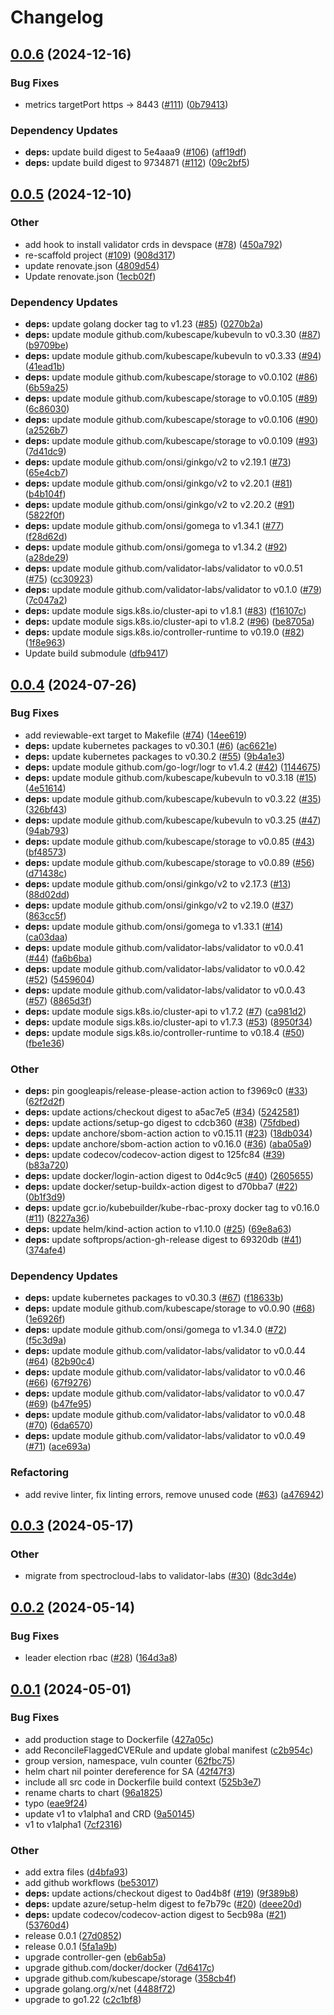 # Changelog

## [0.0.6](https://github.com/validator-labs/validator-plugin-kubescape/compare/v0.0.5...v0.0.6) (2024-12-16)


### Bug Fixes

* metrics targetPort https -&gt; 8443 ([#111](https://github.com/validator-labs/validator-plugin-kubescape/issues/111)) ([0b79413](https://github.com/validator-labs/validator-plugin-kubescape/commit/0b79413edca706f6e51a58bb52f6f724bdb66ae3))


### Dependency Updates

* **deps:** update build digest to 5e4aaa9 ([#106](https://github.com/validator-labs/validator-plugin-kubescape/issues/106)) ([aff19df](https://github.com/validator-labs/validator-plugin-kubescape/commit/aff19dfbbb178ea239b4a9d72c16a1aa435b9731))
* **deps:** update build digest to 9734871 ([#112](https://github.com/validator-labs/validator-plugin-kubescape/issues/112)) ([09c2bf5](https://github.com/validator-labs/validator-plugin-kubescape/commit/09c2bf5cad92f3e9586d486980cf65a0579cffbe))

## [0.0.5](https://github.com/validator-labs/validator-plugin-kubescape/compare/v0.0.4...v0.0.5) (2024-12-10)


### Other

* add hook to install validator crds in devspace ([#78](https://github.com/validator-labs/validator-plugin-kubescape/issues/78)) ([450a792](https://github.com/validator-labs/validator-plugin-kubescape/commit/450a792e17ca77d4cee49a132c182104341ee3c1))
* re-scaffold project ([#109](https://github.com/validator-labs/validator-plugin-kubescape/issues/109)) ([908d317](https://github.com/validator-labs/validator-plugin-kubescape/commit/908d317858031df2123457208bbeb560ce878e7f))
* update renovate.json ([4809d54](https://github.com/validator-labs/validator-plugin-kubescape/commit/4809d540e7548063a4c52b8c4e6d90af6152b8d5))
* Update renovate.json ([1ecb02f](https://github.com/validator-labs/validator-plugin-kubescape/commit/1ecb02f86928fe8cfddcd4e9f771cab29d6c9922))


### Dependency Updates

* **deps:** update golang docker tag to v1.23 ([#85](https://github.com/validator-labs/validator-plugin-kubescape/issues/85)) ([0270b2a](https://github.com/validator-labs/validator-plugin-kubescape/commit/0270b2a73dd781760eab5d554b3a1a1b191e208c))
* **deps:** update module github.com/kubescape/kubevuln to v0.3.30 ([#87](https://github.com/validator-labs/validator-plugin-kubescape/issues/87)) ([b9709be](https://github.com/validator-labs/validator-plugin-kubescape/commit/b9709bee92e096e145bc2c0d61623978daa12e04))
* **deps:** update module github.com/kubescape/kubevuln to v0.3.33 ([#94](https://github.com/validator-labs/validator-plugin-kubescape/issues/94)) ([41ead1b](https://github.com/validator-labs/validator-plugin-kubescape/commit/41ead1bb5edc4642dfb40cce983ca628374b2a87))
* **deps:** update module github.com/kubescape/storage to v0.0.102 ([#86](https://github.com/validator-labs/validator-plugin-kubescape/issues/86)) ([6b59a25](https://github.com/validator-labs/validator-plugin-kubescape/commit/6b59a2535177d1819dee614a5139f03ebae91fcb))
* **deps:** update module github.com/kubescape/storage to v0.0.105 ([#89](https://github.com/validator-labs/validator-plugin-kubescape/issues/89)) ([6c86030](https://github.com/validator-labs/validator-plugin-kubescape/commit/6c86030a8708eecbc738362550b8707d2d96366c))
* **deps:** update module github.com/kubescape/storage to v0.0.106 ([#90](https://github.com/validator-labs/validator-plugin-kubescape/issues/90)) ([a2526b7](https://github.com/validator-labs/validator-plugin-kubescape/commit/a2526b7c691233adcfd1b14ef64279633bfeb62c))
* **deps:** update module github.com/kubescape/storage to v0.0.109 ([#93](https://github.com/validator-labs/validator-plugin-kubescape/issues/93)) ([7d41dc9](https://github.com/validator-labs/validator-plugin-kubescape/commit/7d41dc9e5f5e9adfa1277b9127e4f8e54b11906f))
* **deps:** update module github.com/onsi/ginkgo/v2 to v2.19.1 ([#73](https://github.com/validator-labs/validator-plugin-kubescape/issues/73)) ([65e4cb7](https://github.com/validator-labs/validator-plugin-kubescape/commit/65e4cb7a228bdb9ec97e7daa772f6c81465508ac))
* **deps:** update module github.com/onsi/ginkgo/v2 to v2.20.1 ([#81](https://github.com/validator-labs/validator-plugin-kubescape/issues/81)) ([b4b104f](https://github.com/validator-labs/validator-plugin-kubescape/commit/b4b104f633eebd75ef6939578b47d2548c6f559c))
* **deps:** update module github.com/onsi/ginkgo/v2 to v2.20.2 ([#91](https://github.com/validator-labs/validator-plugin-kubescape/issues/91)) ([5822f0f](https://github.com/validator-labs/validator-plugin-kubescape/commit/5822f0ff174f732627a099372ae6ada6773476fe))
* **deps:** update module github.com/onsi/gomega to v1.34.1 ([#77](https://github.com/validator-labs/validator-plugin-kubescape/issues/77)) ([f28d62d](https://github.com/validator-labs/validator-plugin-kubescape/commit/f28d62dd4775667bfb8b84512dbed429d232ddfe))
* **deps:** update module github.com/onsi/gomega to v1.34.2 ([#92](https://github.com/validator-labs/validator-plugin-kubescape/issues/92)) ([a28de29](https://github.com/validator-labs/validator-plugin-kubescape/commit/a28de29f465195c785d37b32fa21822faa0b7cef))
* **deps:** update module github.com/validator-labs/validator to v0.0.51 ([#75](https://github.com/validator-labs/validator-plugin-kubescape/issues/75)) ([cc30923](https://github.com/validator-labs/validator-plugin-kubescape/commit/cc309232416b0508f407399adce553b54272e2d6))
* **deps:** update module github.com/validator-labs/validator to v0.1.0 ([#79](https://github.com/validator-labs/validator-plugin-kubescape/issues/79)) ([7c047a2](https://github.com/validator-labs/validator-plugin-kubescape/commit/7c047a2f197a6f662094990e31c37aaa1f474ca8))
* **deps:** update module sigs.k8s.io/cluster-api to v1.8.1 ([#83](https://github.com/validator-labs/validator-plugin-kubescape/issues/83)) ([f16107c](https://github.com/validator-labs/validator-plugin-kubescape/commit/f16107c1a14d09c629248a1bf63eefc319e9bfcb))
* **deps:** update module sigs.k8s.io/cluster-api to v1.8.2 ([#96](https://github.com/validator-labs/validator-plugin-kubescape/issues/96)) ([be8705a](https://github.com/validator-labs/validator-plugin-kubescape/commit/be8705a90fe61d09aa8163d96694e090891eeb6b))
* **deps:** update module sigs.k8s.io/controller-runtime to v0.19.0 ([#82](https://github.com/validator-labs/validator-plugin-kubescape/issues/82)) ([1f8e963](https://github.com/validator-labs/validator-plugin-kubescape/commit/1f8e963fa23d7121c4513a4cce2d47b11679e73d))
* Update build submodule ([dfb9417](https://github.com/validator-labs/validator-plugin-kubescape/commit/dfb94173aa2d8139c13a37d9080077605e00cf87))

## [0.0.4](https://github.com/validator-labs/validator-plugin-kubescape/compare/v0.0.3...v0.0.4) (2024-07-26)


### Bug Fixes

* add reviewable-ext target to Makefile ([#74](https://github.com/validator-labs/validator-plugin-kubescape/issues/74)) ([14ee619](https://github.com/validator-labs/validator-plugin-kubescape/commit/14ee619fa88294c7aa28f4c2580fd0eaae3703b9))
* **deps:** update kubernetes packages to v0.30.1 ([#6](https://github.com/validator-labs/validator-plugin-kubescape/issues/6)) ([ac6621e](https://github.com/validator-labs/validator-plugin-kubescape/commit/ac6621ebec8e5d9657433fe3b96838215df7c01a))
* **deps:** update kubernetes packages to v0.30.2 ([#55](https://github.com/validator-labs/validator-plugin-kubescape/issues/55)) ([9b4a1e3](https://github.com/validator-labs/validator-plugin-kubescape/commit/9b4a1e3618fdca2afc4becec14489624b5b6eec5))
* **deps:** update module github.com/go-logr/logr to v1.4.2 ([#42](https://github.com/validator-labs/validator-plugin-kubescape/issues/42)) ([1144675](https://github.com/validator-labs/validator-plugin-kubescape/commit/114467599d8b65c771c5a6d1b71c2ec8dd340b85))
* **deps:** update module github.com/kubescape/kubevuln to v0.3.18 ([#15](https://github.com/validator-labs/validator-plugin-kubescape/issues/15)) ([4e51614](https://github.com/validator-labs/validator-plugin-kubescape/commit/4e51614ad90850189db074d16a0250d455f99035))
* **deps:** update module github.com/kubescape/kubevuln to v0.3.22 ([#35](https://github.com/validator-labs/validator-plugin-kubescape/issues/35)) ([326bf43](https://github.com/validator-labs/validator-plugin-kubescape/commit/326bf4390722e4c10e49099a03aac9f70c5b1769))
* **deps:** update module github.com/kubescape/kubevuln to v0.3.25 ([#47](https://github.com/validator-labs/validator-plugin-kubescape/issues/47)) ([94ab793](https://github.com/validator-labs/validator-plugin-kubescape/commit/94ab793238f4a065bb9a65813b57a2563c999344))
* **deps:** update module github.com/kubescape/storage to v0.0.85 ([#43](https://github.com/validator-labs/validator-plugin-kubescape/issues/43)) ([bf48573](https://github.com/validator-labs/validator-plugin-kubescape/commit/bf485737d04b5eb9c92305001aba9565a59beb59))
* **deps:** update module github.com/kubescape/storage to v0.0.89 ([#56](https://github.com/validator-labs/validator-plugin-kubescape/issues/56)) ([d71438c](https://github.com/validator-labs/validator-plugin-kubescape/commit/d71438cb5ecb4c9178c6cba76ad00400cc973984))
* **deps:** update module github.com/onsi/ginkgo/v2 to v2.17.3 ([#13](https://github.com/validator-labs/validator-plugin-kubescape/issues/13)) ([88d02dd](https://github.com/validator-labs/validator-plugin-kubescape/commit/88d02dd4751cccd34b91aee4dbe83842be6e5de4))
* **deps:** update module github.com/onsi/ginkgo/v2 to v2.19.0 ([#37](https://github.com/validator-labs/validator-plugin-kubescape/issues/37)) ([863cc5f](https://github.com/validator-labs/validator-plugin-kubescape/commit/863cc5f4147afd69afc1748df6c41167dc8b88af))
* **deps:** update module github.com/onsi/gomega to v1.33.1 ([#14](https://github.com/validator-labs/validator-plugin-kubescape/issues/14)) ([ca03daa](https://github.com/validator-labs/validator-plugin-kubescape/commit/ca03daa37a0cbfa8f099c22080592fbebb25fc1e))
* **deps:** update module github.com/validator-labs/validator to v0.0.41 ([#44](https://github.com/validator-labs/validator-plugin-kubescape/issues/44)) ([fa6b6ba](https://github.com/validator-labs/validator-plugin-kubescape/commit/fa6b6ba6561056c745d375c5b009474568e8605f))
* **deps:** update module github.com/validator-labs/validator to v0.0.42 ([#52](https://github.com/validator-labs/validator-plugin-kubescape/issues/52)) ([5459604](https://github.com/validator-labs/validator-plugin-kubescape/commit/5459604400118b0ba6074df0fe38bd55aa5b12dd))
* **deps:** update module github.com/validator-labs/validator to v0.0.43 ([#57](https://github.com/validator-labs/validator-plugin-kubescape/issues/57)) ([8865d3f](https://github.com/validator-labs/validator-plugin-kubescape/commit/8865d3fe1458b0399f264d06825c6a1f658c9daf))
* **deps:** update module sigs.k8s.io/cluster-api to v1.7.2 ([#7](https://github.com/validator-labs/validator-plugin-kubescape/issues/7)) ([ca981d2](https://github.com/validator-labs/validator-plugin-kubescape/commit/ca981d21e7ac44efa36aec2af2f8d0855aeec392))
* **deps:** update module sigs.k8s.io/cluster-api to v1.7.3 ([#53](https://github.com/validator-labs/validator-plugin-kubescape/issues/53)) ([8950f34](https://github.com/validator-labs/validator-plugin-kubescape/commit/8950f343d9997078041839f61b48197a2fa622d5))
* **deps:** update module sigs.k8s.io/controller-runtime to v0.18.4 ([#50](https://github.com/validator-labs/validator-plugin-kubescape/issues/50)) ([fbe1e36](https://github.com/validator-labs/validator-plugin-kubescape/commit/fbe1e36ecb1dd50c8f500441eb0aad473eb7742f))


### Other

* **deps:** pin googleapis/release-please-action action to f3969c0 ([#33](https://github.com/validator-labs/validator-plugin-kubescape/issues/33)) ([62f2d2f](https://github.com/validator-labs/validator-plugin-kubescape/commit/62f2d2f881c34890cc78748fea3eeb9b4dfbccc3))
* **deps:** update actions/checkout digest to a5ac7e5 ([#34](https://github.com/validator-labs/validator-plugin-kubescape/issues/34)) ([5242581](https://github.com/validator-labs/validator-plugin-kubescape/commit/52425814a26103d522f82cabe6e2def8b5f37671))
* **deps:** update actions/setup-go digest to cdcb360 ([#38](https://github.com/validator-labs/validator-plugin-kubescape/issues/38)) ([75fdbed](https://github.com/validator-labs/validator-plugin-kubescape/commit/75fdbedd200779d41717721ed8f369edc853aabd))
* **deps:** update anchore/sbom-action action to v0.15.11 ([#23](https://github.com/validator-labs/validator-plugin-kubescape/issues/23)) ([18db034](https://github.com/validator-labs/validator-plugin-kubescape/commit/18db034442e31125f6dba7d2163a6da9c3646203))
* **deps:** update anchore/sbom-action action to v0.16.0 ([#36](https://github.com/validator-labs/validator-plugin-kubescape/issues/36)) ([aba05a9](https://github.com/validator-labs/validator-plugin-kubescape/commit/aba05a9b7364717ba8652c4960a512374880970c))
* **deps:** update codecov/codecov-action digest to 125fc84 ([#39](https://github.com/validator-labs/validator-plugin-kubescape/issues/39)) ([b83a720](https://github.com/validator-labs/validator-plugin-kubescape/commit/b83a720b94470b8a3a6328459ee3cca9320ca4b1))
* **deps:** update docker/login-action digest to 0d4c9c5 ([#40](https://github.com/validator-labs/validator-plugin-kubescape/issues/40)) ([2605655](https://github.com/validator-labs/validator-plugin-kubescape/commit/260565540657c987f0e7299494c0aecbf1662329))
* **deps:** update docker/setup-buildx-action digest to d70bba7 ([#22](https://github.com/validator-labs/validator-plugin-kubescape/issues/22)) ([0b1f3d9](https://github.com/validator-labs/validator-plugin-kubescape/commit/0b1f3d966af1fe765d33efb7c1bf642e7c5953c4))
* **deps:** update gcr.io/kubebuilder/kube-rbac-proxy docker tag to v0.16.0 ([#11](https://github.com/validator-labs/validator-plugin-kubescape/issues/11)) ([8227a36](https://github.com/validator-labs/validator-plugin-kubescape/commit/8227a3682f5ce43446fe0d31140a39fa82ca7f9c))
* **deps:** update helm/kind-action action to v1.10.0 ([#25](https://github.com/validator-labs/validator-plugin-kubescape/issues/25)) ([69e8a63](https://github.com/validator-labs/validator-plugin-kubescape/commit/69e8a632a4fd6ca4a6024434a6c8e289b2799c66))
* **deps:** update softprops/action-gh-release digest to 69320db ([#41](https://github.com/validator-labs/validator-plugin-kubescape/issues/41)) ([374afe4](https://github.com/validator-labs/validator-plugin-kubescape/commit/374afe47151b4fc19fa5ef919f017be5ff640ca4))


### Dependency Updates

* **deps:** update kubernetes packages to v0.30.3 ([#67](https://github.com/validator-labs/validator-plugin-kubescape/issues/67)) ([f18633b](https://github.com/validator-labs/validator-plugin-kubescape/commit/f18633b93d14860a9c45897971c22f40c823353d))
* **deps:** update module github.com/kubescape/storage to v0.0.90 ([#68](https://github.com/validator-labs/validator-plugin-kubescape/issues/68)) ([1e6926f](https://github.com/validator-labs/validator-plugin-kubescape/commit/1e6926fa640ec1af83e5721c2feb619b6f5858cd))
* **deps:** update module github.com/onsi/gomega to v1.34.0 ([#72](https://github.com/validator-labs/validator-plugin-kubescape/issues/72)) ([f5c3d9a](https://github.com/validator-labs/validator-plugin-kubescape/commit/f5c3d9acb80c2419917a9fcaae54b315f72e77c1))
* **deps:** update module github.com/validator-labs/validator to v0.0.44 ([#64](https://github.com/validator-labs/validator-plugin-kubescape/issues/64)) ([82b90c4](https://github.com/validator-labs/validator-plugin-kubescape/commit/82b90c4960c74afde61abd97f91f91f212cc4a7f))
* **deps:** update module github.com/validator-labs/validator to v0.0.46 ([#66](https://github.com/validator-labs/validator-plugin-kubescape/issues/66)) ([67f9276](https://github.com/validator-labs/validator-plugin-kubescape/commit/67f9276d25c2d55e4ab6e0749537497c2ccc79a1))
* **deps:** update module github.com/validator-labs/validator to v0.0.47 ([#69](https://github.com/validator-labs/validator-plugin-kubescape/issues/69)) ([b47fe95](https://github.com/validator-labs/validator-plugin-kubescape/commit/b47fe953f7f2fcc643723be3a16d825ef06d1ac8))
* **deps:** update module github.com/validator-labs/validator to v0.0.48 ([#70](https://github.com/validator-labs/validator-plugin-kubescape/issues/70)) ([6da6570](https://github.com/validator-labs/validator-plugin-kubescape/commit/6da6570ea9f065bb37ab2319ba8c613f2a945c00))
* **deps:** update module github.com/validator-labs/validator to v0.0.49 ([#71](https://github.com/validator-labs/validator-plugin-kubescape/issues/71)) ([ace693a](https://github.com/validator-labs/validator-plugin-kubescape/commit/ace693ad5309fea860adac4381ddcd8a509cacb2))


### Refactoring

* add revive linter, fix linting errors, remove unused code ([#63](https://github.com/validator-labs/validator-plugin-kubescape/issues/63)) ([a476942](https://github.com/validator-labs/validator-plugin-kubescape/commit/a4769424f68b62180e3392d68482e2d73795d27c))

## [0.0.3](https://github.com/validator-labs/validator-plugin-kubescape/compare/v0.0.2...v0.0.3) (2024-05-17)


### Other

* migrate from spectrocloud-labs to validator-labs ([#30](https://github.com/validator-labs/validator-plugin-kubescape/issues/30)) ([8dc3d4e](https://github.com/validator-labs/validator-plugin-kubescape/commit/8dc3d4e94d90861d1ada9c27001d3dddaf16cb3e))

## [0.0.2](https://github.com/validator-labs/validator-plugin-kubescape/compare/v0.0.1...v0.0.2) (2024-05-14)


### Bug Fixes

* leader election rbac ([#28](https://github.com/validator-labs/validator-plugin-kubescape/issues/28)) ([164d3a8](https://github.com/validator-labs/validator-plugin-kubescape/commit/164d3a89c8d966000e431e26e061c6a0f6e63082))

## [0.0.1](https://github.com/validator-labs/validator-plugin-kubescape/compare/v0.0.1...v0.0.1) (2024-05-01)


### Bug Fixes

* add production stage to Dockerfile ([427a05c](https://github.com/validator-labs/validator-plugin-kubescape/commit/427a05cf77ed0aef93fddf25b9a11b9ba1f0521c))
* add ReconcileFlaggedCVERule and update global manifest ([c2b954c](https://github.com/validator-labs/validator-plugin-kubescape/commit/c2b954c97180a2a62f5b74469ba133b8957c3a7f))
* group version, namespace, vuln counter ([62fbc75](https://github.com/validator-labs/validator-plugin-kubescape/commit/62fbc75da3218a10b58a81fd0462f4e926c5512e))
* helm chart nil pointer dereference for SA ([42f47f3](https://github.com/validator-labs/validator-plugin-kubescape/commit/42f47f39b2db7661b2ce65b9e7aa3dfbccfb5d6f))
* include all src code in Dockerfile build context ([525b3e7](https://github.com/validator-labs/validator-plugin-kubescape/commit/525b3e7b9c6ec37ec677a7508f85f73c27cdc802))
* rename charts to chart ([96a1825](https://github.com/validator-labs/validator-plugin-kubescape/commit/96a1825fb157d227b67e2764bec155ecb1dc0d86))
* typo ([eae9f24](https://github.com/validator-labs/validator-plugin-kubescape/commit/eae9f24de26a034323012cd39cd88b7462673fc9))
* update v1 to v1alpha1 and CRD ([9a50145](https://github.com/validator-labs/validator-plugin-kubescape/commit/9a50145500c8d58868f6ff2eae7bb7a0191e7b1c))
* v1 to v1alpha1 ([7cf2316](https://github.com/validator-labs/validator-plugin-kubescape/commit/7cf23167b3d9cf95b88547b928869282e4d09106))


### Other

* add extra files ([d4bfa93](https://github.com/validator-labs/validator-plugin-kubescape/commit/d4bfa93c7213ac1503d4c64664d1127f1a339dbd))
* add github workflows ([be53017](https://github.com/validator-labs/validator-plugin-kubescape/commit/be530174c2914160fdcac82f0c42e34104debe31))
* **deps:** update actions/checkout digest to 0ad4b8f ([#19](https://github.com/validator-labs/validator-plugin-kubescape/issues/19)) ([9f389b8](https://github.com/validator-labs/validator-plugin-kubescape/commit/9f389b88d9619409c61bdeb76a28880508bbc6d9))
* **deps:** update azure/setup-helm digest to fe7b79c ([#20](https://github.com/validator-labs/validator-plugin-kubescape/issues/20)) ([deee20d](https://github.com/validator-labs/validator-plugin-kubescape/commit/deee20d68d61002b99d207bc81ec9d023551cf42))
* **deps:** update codecov/codecov-action digest to 5ecb98a ([#21](https://github.com/validator-labs/validator-plugin-kubescape/issues/21)) ([53760d4](https://github.com/validator-labs/validator-plugin-kubescape/commit/53760d4c3ec1fd25231fbab6e54d3034bcbe4739))
* release 0.0.1 ([27d0852](https://github.com/validator-labs/validator-plugin-kubescape/commit/27d08523b35a8eb61cb57063d7daccc3da617b09))
* release 0.0.1 ([5fa1a9b](https://github.com/validator-labs/validator-plugin-kubescape/commit/5fa1a9bfd86057edb51fdcc51d4b6b3d5b9855b0))
* upgrade controller-gen ([eb6ab5a](https://github.com/validator-labs/validator-plugin-kubescape/commit/eb6ab5a184a11a25e3780906876f3eb1fa68ea3f))
* upgrade github.com/docker/docker ([7d6417c](https://github.com/validator-labs/validator-plugin-kubescape/commit/7d6417c9d11642c5ad2a0ceecc91d26c890afe2b))
* upgrade github.com/kubescape/storage ([358cb4f](https://github.com/validator-labs/validator-plugin-kubescape/commit/358cb4f871787af53a5c1044747c7b1bfc9c3baf))
* upgrade golang.org/x/net ([4488f72](https://github.com/validator-labs/validator-plugin-kubescape/commit/4488f72dcbc6dd5f081036caf78bed01c3ff441e))
* upgrade to go1.22 ([c2c1bf8](https://github.com/validator-labs/validator-plugin-kubescape/commit/c2c1bf85bf465c1c250df9c2cf404d394edac5a9))
